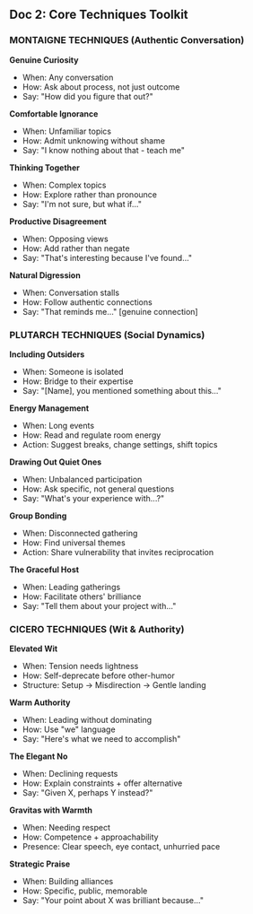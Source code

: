 ## Doc 2: Core Techniques Toolkit

### MONTAIGNE TECHNIQUES (Authentic Conversation)

**Genuine Curiosity**

- When: Any conversation
- How: Ask about process, not just outcome
- Say: "How did you figure that out?"

**Comfortable Ignorance**

- When: Unfamiliar topics
- How: Admit unknowing without shame
- Say: "I know nothing about that - teach me"

**Thinking Together**

- When: Complex topics
- How: Explore rather than pronounce
- Say: "I'm not sure, but what if..."

**Productive Disagreement**

- When: Opposing views
- How: Add rather than negate
- Say: "That's interesting because I've found..."

**Natural Digression**

- When: Conversation stalls
- How: Follow authentic connections
- Say: "That reminds me..." [genuine connection]

### PLUTARCH TECHNIQUES (Social Dynamics)

**Including Outsiders**

- When: Someone is isolated
- How: Bridge to their expertise
- Say: "[Name], you mentioned something about this..."

**Energy Management**

- When: Long events
- How: Read and regulate room energy
- Action: Suggest breaks, change settings, shift topics

**Drawing Out Quiet Ones**

- When: Unbalanced participation
- How: Ask specific, not general questions
- Say: "What's your experience with...?"

**Group Bonding**

- When: Disconnected gathering
- How: Find universal themes
- Action: Share vulnerability that invites reciprocation

**The Graceful Host**

- When: Leading gatherings
- How: Facilitate others' brilliance
- Say: "Tell them about your project with..."

### CICERO TECHNIQUES (Wit & Authority)

**Elevated Wit**

- When: Tension needs lightness
- How: Self-deprecate before other-humor
- Structure: Setup → Misdirection → Gentle landing

**Warm Authority**

- When: Leading without dominating
- How: Use "we" language
- Say: "Here's what we need to accomplish"

**The Elegant No**

- When: Declining requests
- How: Explain constraints + offer alternative
- Say: "Given X, perhaps Y instead?"

**Gravitas with Warmth**

- When: Needing respect
- How: Competence + approachability
- Presence: Clear speech, eye contact, unhurried pace

**Strategic Praise**

- When: Building alliances
- How: Specific, public, memorable
- Say: "Your point about X was brilliant because..."